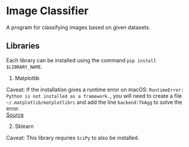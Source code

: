 # Image Classifier
A program for classifying images based on given datasets.

## Libraries
Each library can be installed using the command `pip install $LIBRARY_NAME`.

1. Matplotlib

 Caveat: If the installation gives a runtime error on macOS: `RuntimeError: Python is not installed as a framework.`, you will need to create a file `~/.matplotlib/matplotlibrc` and add the line `backend:TkAgg` to solve the error.  
 [Source](http://stackoverflow.com/a/21789908)

2. Sklearn

 Caveat: This library requries `SciPy` to also be installed.
